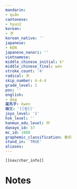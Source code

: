 ```yaml
---
mandarin:
- quǎn
cantonese:
- hyun2
korean:
- 견
korean_native: ''
japanese:
- KEN
japanese_nanori: ''
vietnamese:
middle_chinese_initial: kʰ
middle_chinese_final: wen
stroke_count: '4'
radical: 犬
skip_number: 4-4-4
grade_level: 1
pos: ''
english:
- dog
羅馬字: kwen
韓文: '[[퀀]]'
joyo_level: '1'
hsk_level: ''
hanmun_edu_level: 中
danayo_id: 37
mc_id: 1088
graphemic_classification: 象形
stand_in: 'TRUE'
aliases:
---
```

```meta-bind-embed
[[nav/char_info]]
```

# Notes
